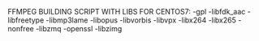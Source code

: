  
FFMPEG BUILDING SCRIPT WITH LIBS FOR CENTOS7:
  -gpl 
  -libfdk_aac 
  -libfreetype 
  -libmp3lame 
  -libopus 
  -libvorbis 
  -libvpx 
  -libx264 
  -libx265 
  -nonfree 
  -libzmq 
  -openssl 
  -libzimg